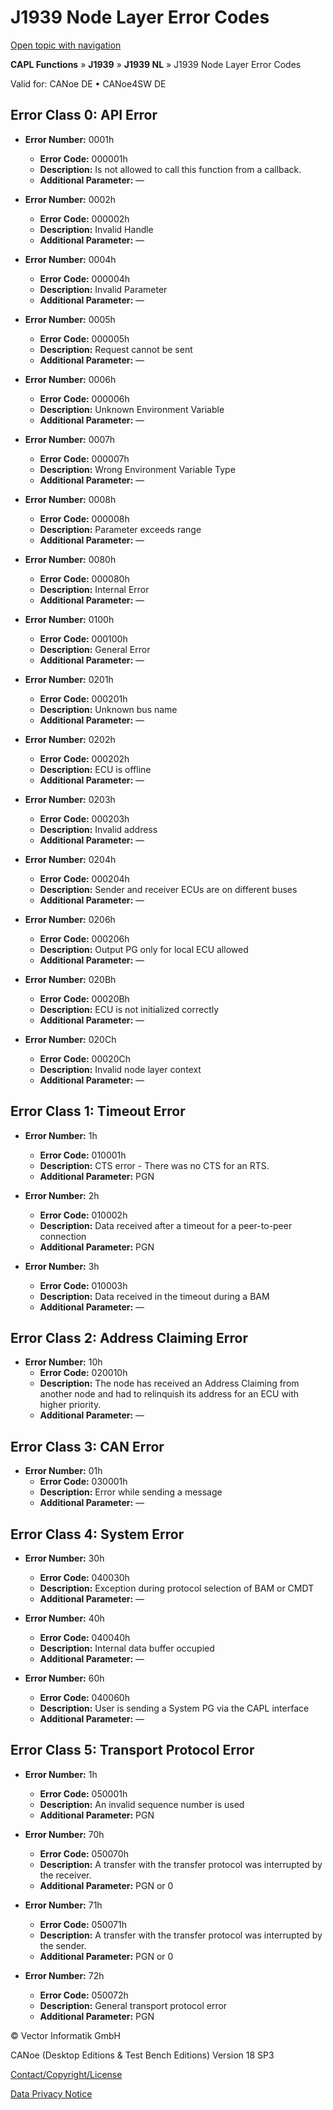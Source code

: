 # J1939 Node Layer Error Codes

[Open topic with navigation](../../../../../CANoeDEFamily.htm#Topics/CAPLFunctions/J1939/J1939NodeLayer/CAPLfunctionsJ1939NLErrorCodes.md)

**CAPL Functions** » **J1939** » **J1939 NL** » J1939 Node Layer Error Codes

Valid for: CANoe DE • CANoe4SW DE

## Error Class 0: API Error

- **Error Number:** 0001h
  - **Error Code:** 000001h
  - **Description:** Is not allowed to call this function from a callback.
  - **Additional Parameter:** —

- **Error Number:** 0002h
  - **Error Code:** 000002h
  - **Description:** Invalid Handle
  - **Additional Parameter:** —

- **Error Number:** 0004h
  - **Error Code:** 000004h
  - **Description:** Invalid Parameter
  - **Additional Parameter:** —

- **Error Number:** 0005h
  - **Error Code:** 000005h
  - **Description:** Request cannot be sent
  - **Additional Parameter:** —

- **Error Number:** 0006h
  - **Error Code:** 000006h
  - **Description:** Unknown Environment Variable
  - **Additional Parameter:** —

- **Error Number:** 0007h
  - **Error Code:** 000007h
  - **Description:** Wrong Environment Variable Type
  - **Additional Parameter:** —

- **Error Number:** 0008h
  - **Error Code:** 000008h
  - **Description:** Parameter exceeds range
  - **Additional Parameter:** —

- **Error Number:** 0080h
  - **Error Code:** 000080h
  - **Description:** Internal Error
  - **Additional Parameter:** —

- **Error Number:** 0100h
  - **Error Code:** 000100h
  - **Description:** General Error
  - **Additional Parameter:** —

- **Error Number:** 0201h
  - **Error Code:** 000201h
  - **Description:** Unknown bus name
  - **Additional Parameter:** —

- **Error Number:** 0202h
  - **Error Code:** 000202h
  - **Description:** ECU is offline
  - **Additional Parameter:** —

- **Error Number:** 0203h
  - **Error Code:** 000203h
  - **Description:** Invalid address
  - **Additional Parameter:** —

- **Error Number:** 0204h
  - **Error Code:** 000204h
  - **Description:** Sender and receiver ECUs are on different buses
  - **Additional Parameter:** —

- **Error Number:** 0206h
  - **Error Code:** 000206h
  - **Description:** Output PG only for local ECU allowed
  - **Additional Parameter:** —

- **Error Number:** 020Bh
  - **Error Code:** 00020Bh
  - **Description:** ECU is not initialized correctly
  - **Additional Parameter:** —

- **Error Number:** 020Ch
  - **Error Code:** 00020Ch
  - **Description:** Invalid node layer context
  - **Additional Parameter:** —

## Error Class 1: Timeout Error

- **Error Number:** 1h
  - **Error Code:** 010001h
  - **Description:** CTS error - There was no CTS for an RTS.
  - **Additional Parameter:** PGN

- **Error Number:** 2h
  - **Error Code:** 010002h
  - **Description:** Data received after a timeout for a peer-to-peer connection
  - **Additional Parameter:** PGN

- **Error Number:** 3h
  - **Error Code:** 010003h
  - **Description:** Data received in the timeout during a BAM
  - **Additional Parameter:** —

## Error Class 2: Address Claiming Error

- **Error Number:** 10h
  - **Error Code:** 020010h
  - **Description:** The node has received an Address Claiming from another node and had to relinquish its address for an ECU with higher priority.
  - **Additional Parameter:** —

## Error Class 3: CAN Error

- **Error Number:** 01h
  - **Error Code:** 030001h
  - **Description:** Error while sending a message
  - **Additional Parameter:** —

## Error Class 4: System Error

- **Error Number:** 30h
  - **Error Code:** 040030h
  - **Description:** Exception during protocol selection of BAM or CMDT
  - **Additional Parameter:** —

- **Error Number:** 40h
  - **Error Code:** 040040h
  - **Description:** Internal data buffer occupied
  - **Additional Parameter:** —

- **Error Number:** 60h
  - **Error Code:** 040060h
  - **Description:** User is sending a System PG via the CAPL interface
  - **Additional Parameter:** —

## Error Class 5: Transport Protocol Error

- **Error Number:** 1h
  - **Error Code:** 050001h
  - **Description:** An invalid sequence number is used
  - **Additional Parameter:** PGN

- **Error Number:** 70h
  - **Error Code:** 050070h
  - **Description:** A transfer with the transfer protocol was interrupted by the receiver.
  - **Additional Parameter:** PGN or 0

- **Error Number:** 71h
  - **Error Code:** 050071h
  - **Description:** A transfer with the transfer protocol was interrupted by the sender.
  - **Additional Parameter:** PGN or 0

- **Error Number:** 72h
  - **Error Code:** 050072h
  - **Description:** General transport protocol error
  - **Additional Parameter:** PGN

© Vector Informatik GmbH

CANoe (Desktop Editions & Test Bench Editions) Version 18 SP3

[Contact/Copyright/License](../../../Shared/ContactCopyrightLicense.md)

[Data Privacy Notice](https://www.vector.com/int/en/company/get-info/privacy-policy/)